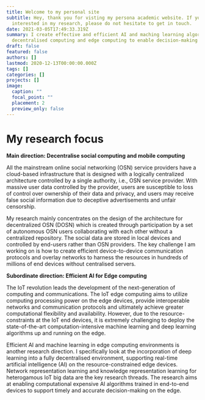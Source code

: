 ```yaml
---
title: Welcome to my personal site
subtitle: Hey, thank you for visting my persona academic website. If you are
  interested in my research, please do not hesitate to get in touch.
date: 2021-03-05T17:49:33.319Z
summary: I create effective and efficient AI and maching learning algorithms for
  decentralised computing and edge computing to enable decision-making on the go
draft: false
featured: false
authors: []
lastmod: 2020-12-13T00:00:00.000Z
tags: []
categories: []
projects: []
image:
  caption: ""
  focal_point: ""
  placement: 2
  preview_only: false
---
```



# **My research focus**

**Main direction: Decentralise social computing and mobile computing**

All the mainstream online social networking (OSN) service providers have a cloud-based infrastructure that is designed with a logically centralized architecture controlled by a single authority, i.e., OSN service provider. With massive user data controlled by the provider, users are susceptible to loss of control over ownership of their data and privacy, and users may receive false social information due to deceptive advertisements and unfair censorship.

My research mainly concentrates on the design of the architecture for decentralized OSN (DOSN) which is created through participation by a set of autonomous OSN users collaborating with each other without a centralized repository. The social data are stored in local devices and controlled by end-users rather than OSN providers. The key challenge I am working on is how to create efficient device-to-device communication protocols and overlay networks to harness the resources in hundreds of millions of end devices without centralised servers.

**Subordinate direction: Efficient AI for Edge computing** 


The IoT revolution leads the development of the next-generation of computing and communications. The IoT edge computing aims to utilize computing processing power on the edge devices, provide interoperable networks and communication protocols and ultimately achieve greater computational flexibility and availability. However, due to the resource-constraints at the IoT end devices, it is extremely challenging to deploy the state-of-the-art computation-intensive machine learning and deep learning algorithms up and running on the edge.

Efficient AI and machine learning in edge computing environments is another research direction. I specifically look at the incorporation of deep learning into a fully decentralised environment, supporting real-time artificial intelligence (AI) on the resource-constrained edge devices. Network representation learning and knowledge representation learning for heterogamous IoT big data are the key research threads. The research aims at enabling computational expensive AI algorithms trained in end-to-end devices to support timely and accurate decision-making on the edge.